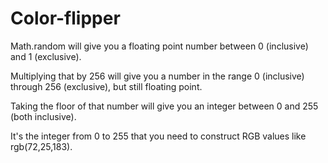# Color-flipper
Math.random will give you a floating point number between 0 (inclusive) and 1 (exclusive).

Multiplying that by 256 will give you a number in the range 0 (inclusive) through 256 (exclusive), but still floating point.

Taking the floor of that number will give you an integer between 0 and 255 (both inclusive).

It's the integer from 0 to 255 that you need to construct RGB values like rgb(72,25,183).

